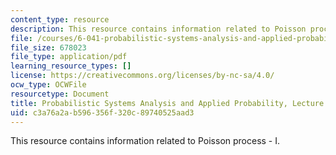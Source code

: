 ```yaml
---
content_type: resource
description: This resource contains information related to Poisson process - I.
file: /courses/6-041-probabilistic-systems-analysis-and-applied-probability-fall-2010/c3a76a2ab596356f320c89740525aad3_MIT6_041F10_L14.pdf
file_size: 678023
file_type: application/pdf
learning_resource_types: []
license: https://creativecommons.org/licenses/by-nc-sa/4.0/
ocw_type: OCWFile
resourcetype: Document
title: Probabilistic Systems Analysis and Applied Probability, Lecture 14
uid: c3a76a2a-b596-356f-320c-89740525aad3
---
```

This resource contains information related to Poisson process - I.